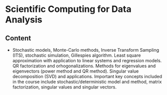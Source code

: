 # Scientific Computing for Data Analysis

## Content
- Stochastic models, Monte-Carlo methods, Inverse Transform Sampling (ITS), stochastic simulation, Gillespies algorithm. Least square approximation with application to linear systems and regression models. QR factorization and orhogonalizations. Methods for eigenvalues and eigenvectors (power method and QR method). Singular value decomposition (SVD) and applications. Important key concepts included in the course include stochastic/deterministic model and method, matrix factorization, singular values and singular vectors.
